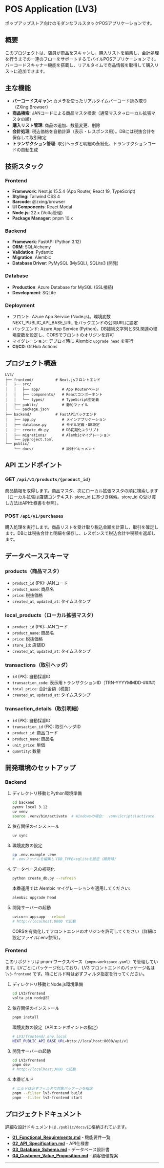# POS Application (LV3)

ポップアップストア向けのモダンなフルスタックPOSアプリケーションです。

## 概要

このプロジェクトは、店員が商品をスキャンし、購入リストを編集し、会計処理を行うまでの一連のフローをサポートするモバイルPOSアプリケーションです。バーコードスキャナー機能を搭載し、リアルタイムで商品情報を取得して購入リストに追加できます。

## 主な機能

- **バーコードスキャン**: カメラを使ったリアルタイムバーコード読み取り（ZXing Browser）
- **商品検索**: JANコードによる商品マスタ検索（通常マスタ→ローカル拡張マスタの順）
- **購入リスト管理**: 商品の追加、数量変更、削除
- **会計処理**: 税込価格を自動計算（表示・レスポンス用）。DBには税抜合計を保存して取引確定
- **トランザクション管理**: 取引ヘッダと明細の永続化、トランザクションコードの自動生成

## 技術スタック

### Frontend

- **Framework**: Next.js 15.5.4 (App Router, React 19, TypeScript)
- **Styling**: Tailwind CSS 4
- **Barcode**: @zxing/browser
- **UI Components**: React Modal
- **Node.js**: 22.x (Volta管理)
- **Package Manager**: pnpm 10.x

### Backend

- **Framework**: FastAPI (Python 3.12)
- **ORM**: SQLAlchemy
- **Validation**: Pydantic
- **Migration**: Alembic
- **Database Driver**: PyMySQL (MySQL), SQLite3 (開発)

### Database

- **Production**: Azure Database for MySQL (SSL接続)
- **Development**: SQLite

### Deployment

- フロント: Azure App Service (Node.js)。環境変数 NEXT_PUBLIC_API_BASE_URL をバックエンドの公開URLに設定
- バックエンド: Azure App Service (Python)。DB接続文字列とSSL関連の環境変数を設定し、CORSでフロントのオリジンを許可
- マイグレーション: デプロイ時に Alembic `upgrade head` を実行
- **CI/CD**: GitHub Actions

## プロジェクト構造

```text
LV3/
├── frontend/          # Next.jsフロントエンド
│   ├── src/
│   │   ├── app/          # App Routerページ
│   │   ├── components/   # Reactコンポーネント
│   │   └── types/        # TypeScript型定義
│   ├── public/           # 静的ファイル
│   └── package.json
├── backend/           # FastAPIバックエンド
│   ├── app.py            # メインアプリケーション
│   ├── database.py       # モデル定義・DB設定
│   ├── create_db.py      # DB初期化スクリプト
│   ├── migrations/       # Alembicマイグレーション
│   └── pyproject.toml
└── public/
    └── docs/             # 設計ドキュメント
```

## API エンドポイント

### GET `/api/v1/products/{product_id}`

商品情報を取得します。商品マスタ、次にローカル拡張マスタの順に検索します（ローカル拡張は店舗コンテキスト store_id に基づき検索。store_id の受け渡し方法はAPI仕様書を参照）。

### POST `/api/v1/purchases`

購入処理を実行します。商品リストを受け取り税込金額を計算し、取引を確定します。DBには税抜合計と明細を保存し、レスポンスで税込合計や税額を返却します。

## データベーススキーマ

### products（商品マスタ）

- `product_id` (PK): JANコード
- `product_name`: 商品名
- `price`: 税抜価格
- `created_at`, `updated_at`: タイムスタンプ

### local_products（ローカル拡張マスタ）

- `product_id` (PK): JANコード
- `product_name`: 商品名
- `price`: 税抜価格
- `store_id`: 店舗ID
- `created_at`, `updated_at`: タイムスタンプ

### transactions（取引ヘッダ）

- `id` (PK): 自動採番ID
- `transaction_code`: 表示用トランザクションID（TRN-YYYYMMDD-####）
- `total_price`: 合計金額（税抜）
- `created_at`, `updated_at`: タイムスタンプ

### transaction_details（取引明細）

- `id` (PK): 自動採番ID
- `transaction_id` (FK): 取引ヘッダID
- `product_id`: 商品コード
- `product_name`: 商品名
- `unit_price`: 単価
- `quantity`: 数量

## 開発環境のセットアップ

### Backend

1. ディレクトリ移動とPython環境準備

    ```bash
    cd backend
    pyenv local 3.12
    uv venv
    source .venv/bin/activate  # Windowsの場合: .venv\Scripts\activate
    ```

2. 依存関係のインストール

    ```bash
    uv sync
    ```

3. 環境変数の設定

    ```bash
    cp .env.example .env
    # .envファイルを編集してDB_TYPE=sqliteを設定（開発時）
    ```

4. データベースの初期化

    ```bash
    python create_db.py --refresh
    ```

    本番運用では Alembic マイグレーションを適用してください:

    ```bash
    alembic upgrade head
    ```

5. 開発サーバーの起動

    ```bash
    uvicorn app:app --reload
    # http://localhost:8000 で起動
    ```

    CORSを有効化してフロントエンドのオリジンを許可してください（詳細は設定ファイル/.env参照）。

### Frontend

このリポジトリは pnpm ワークスペース（`pnpm-workspace.yaml`）で管理しています。LVごとにパッケージ化しており、LV3 フロントエンドのパッケージ名は `lv3-frontend` です。特にビルド時は必ずフィルタ指定を行ってください。

1. ディレクトリ移動とNode.js環境準備

    ```bash
    cd LV3/frontend
    volta pin node@22
    ```

2. 依存関係のインストール

    ```bash
    pnpm install
    ```

    環境変数の設定（APIエンドポイントの指定）

    ```bash
    # LV3/frontend/.env.local
    NEXT_PUBLIC_API_BASE_URL=http://localhost:8000/api/v1
    ```

3. 開発サーバーの起動

    ```bash
    cd LV3/frontend
    pnpm dev
    # http://localhost:3000 で起動
    ```

4. 本番ビルド

    ```bash
    # ビルドは必ずフィルタで対象パッケージを指定
    pnpm --filter lv3-frontend build
    pnpm --filter lv3-frontend start
    ```

## プロジェクトドキュメント

詳細な設計ドキュメントは`./public/docs/`に格納されています。

- [**01_Functional_Requirements.md**](./public/docs/01_Functional_Requirements.md) - 機能要件一覧
- [**02_API_Specification.md**](./public/docs/02_API_Specification.md) - API仕様書
- [**03_Database_Schema.md**](./public/docs/03_Database_Schema.md) - データベース設計書
- [**04_Customer_Value_Proposition.md**](./public/docs/04_Customer_Value_Proposition.md) - 顧客価値提案

---
